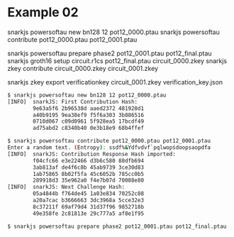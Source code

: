 # Example 02

snarkjs powersoftau new bn128 12 pot12_0000.ptau
snarkjs powersoftau contribute pot12_0000.ptau pot12_0001.ptau


snarkjs powersoftau prepare phase2 pot12_0001.ptau pot12_final.ptau
snarkjs groth16 setup circuit.r1cs pot12_final.ptau circuit_0000.zkey
snarkjs zkey contribute circuit_0000.zkey circuit_0001.zkey


snarkjs zkey export verificationkey circuit_0001.zkey verification_key.json



```sh
$ snarkjs powersoftau new bn128 12 pot12_0000.ptau
[INFO]  snarkJS: First Contribution Hash:
		9e63a5f6 2b96538d aaed2372 481920d1
		a40b9195 9ea38ef9 f5f6a303 3b886516
		0710d067 c09d0961 5f928ea5 17bcdf49
		ad75abd2 c8340b40 0e3b18e9 68b4ffef

$ snarkjs powersoftau contribute pot12_0000.ptau pot12_0001.ptau
Enter a random text. (Entropy): ssdf%&Ydfvdvf`pqlwopśdoopsaopdfa
[INFO]  snarkJS: Contribution Response Hash imported: 
		f04cfc66 e3e22466 d3b6c580 88dfb694
		3ab813af de4f6c8b 45ab9739 3ce30d83
		1ab75865 8b02f5fa 45c6052b 785cc0b5
		289918d3 35e962a0 f4e7b07d 70088e80
[INFO]  snarkJS: Next Challenge Hash: 
		05a4844b f764de45 1a03e834 70252c08
		a20a7cac b3666663 3dc3968a 5cce32e3
		8c37211f 69af79d4 31d37f96 9852718b
		49e358fe 2c81813e 29c777a5 af8e1f95

$ snarkjs powersoftau prepare phase2 pot12_0001.ptau pot12_final.ptau
```


